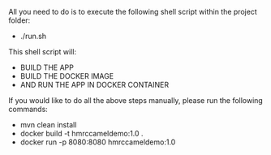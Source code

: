 All you need to do is to execute the following shell script within the project folder:

* ./run.sh


This shell script will:
* BUILD THE APP
* BUILD THE DOCKER IMAGE
* AND RUN THE APP IN DOCKER CONTAINER


If you would like to do all the above steps manually, please run the following commands:

* mvn clean install
* docker build -t hmrccameldemo:1.0 .
* docker run -p 8080:8080 hmrccameldemo:1.0

